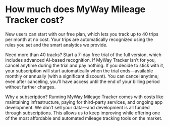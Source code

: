 # How much does MyWay Mileage Tracker cost?

New users can start with our free plan, which lets you track up to 40 trips per month at no cost. Your trips are automatically recognized using the rules you set and the smart analytics we provide.&#x20;

Need more than 40 tracks? Start a 7-day free trial of the full version, which includes advanced AI-based recognition. If MyWay Tracker isn’t for you, cancel anytime during the trial and pay nothing. If you decide to stick with it, your subscription will start automatically when the trial ends—available monthly or annually (with a significant discount). You can cancel anytime; even after canceling, you’ll have access until the end of your billing period without further charges.

Why a subscription? Running MyWay Mileage Tracker comes with costs like maintaining infrastructure, paying for third-party services, and ongoing app development. We don’t sell your data—and development is all funded through subscriptions. This allows us to keep improving while offering one of the most affordable and automated mileage tracking tools on the market.
